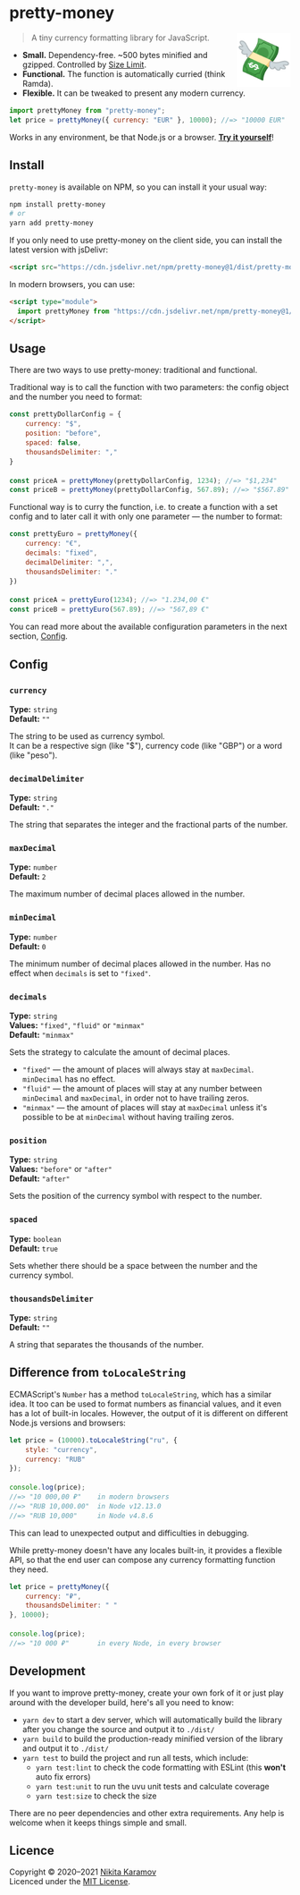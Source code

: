 # pretty-money

<img src="https://raw.githubusercontent.com/googlefonts/noto-emoji/master/png/128/emoji_u1f4b8.png" align="right" alt="Money With Wings emoji" width="96" height="96">

> A tiny currency formatting library for JavaScript.

- **Small.** Dependency-free. ~500 bytes minified and gzipped. Controlled by [Size Limit](https://github.com/ai/size-limit).
- **Functional.** The function is automatically curried (think Ramda).
- **Flexible.** It can be tweaked to present any modern currency.

```js
import prettyMoney from "pretty-money";
let price = prettyMoney({ currency: "EUR" }, 10000); //=> "10000 EUR"
```

Works in any environment, be that Node.js or a browser.
[**Try it yourself**](https://os.karamoff.dev/pretty-money#demo)!

## Install

`pretty-money` is available on NPM, so you can install it your usual way:

```sh
npm install pretty-money
# or
yarn add pretty-money
```

If you only need to use pretty-money on the client side, you can install the latest version with jsDelivr:

```html
<script src="https://cdn.jsdelivr.net/npm/pretty-money@1/dist/pretty-money.umd.js"></script>
```

In modern browsers, you can use:

```html
<script type="module">
  import prettyMoney from "https://cdn.jsdelivr.net/npm/pretty-money@1/dist/pretty-money.modern.js"
</script>
```

## Usage

There are two ways to use pretty-money: traditional and functional.

Traditional way is to call the function with two parameters: the config object and the number you need to format:

```js
const prettyDollarConfig = {
    currency: "$",
    position: "before",
    spaced: false,
    thousandsDelimiter: ","
}

const priceA = prettyMoney(prettyDollarConfig, 1234); //=> "$1,234"
const priceB = prettyMoney(prettyDollarConfig, 567.89); //=> "$567.89"
```

Functional way is to curry the function, i.e. to create a function with a set config and to later call it with only one parameter — the number to format:

```js
const prettyEuro = prettyMoney({
    currency: "€",
    decimals: "fixed",
    decimalDelimiter: ",",
    thousandsDelimiter: "."
})

const priceA = prettyEuro(1234); //=> "1.234,00 €"
const priceB = prettyEuro(567.89); //=> "567,89 €"
```

You can read more about the available configuration parameters in the next section, [Config](#config).

## Config

### `currency`
**Type:** `string`  
**Default:** `""`

The string to be used as currency symbol.  
It can be a respective sign (like "$"), currency code (like "GBP") or a word (like "peso").

### `decimalDelimiter`
**Type:** `string`  
**Default:** `"."`

The string that separates the integer and the fractional parts of the number.

### `maxDecimal`
**Type:** `number`  
**Default:** `2`

The maximum number of decimal places allowed in the number.

### `minDecimal`
**Type:** `number`  
**Default:** `0`

The minimum number of decimal places allowed in the number. Has no effect when `decimals` is set to `"fixed"`.

### `decimals`
**Type:** `string`  
**Values:** `"fixed"`, `"fluid"` or `"minmax"`  
**Default:** `"minmax"`

Sets the strategy to calculate the amount of decimal places.

- `"fixed"` — the amount of places will always stay at `maxDecimal`. `minDecimal` has no effect.
- `"fluid"` — the amount of places will stay at any number between `minDecimal` and `maxDecimal`, in order not to have trailing zeros.
- `"minmax"` — the amount of places will stay at `maxDecimal` unless it's possible to be at `minDecimal` without having trailing zeros.

### `position`
**Type:** `string`  
**Values:** `"before"` or `"after"`  
**Default:** `"after"`

Sets the position of the currency symbol with respect to the number.

### `spaced`
**Type:** `boolean`  
**Default:** `true`

Sets whether there should be a space between the number and the currency symbol.

### `thousandsDelimiter`
**Type:** `string`  
**Default:** `""`

A string that separates the thousands of the number.

## Difference from `toLocaleString`

ECMAScript's `Number` has a method `toLocaleString`, which has a similar idea. It too can be used to format numbers as financial values, and it even has a lot of built-in locales. However, the output of it is different on different Node.js versions and browsers:

```js
let price = (10000).toLocaleString("ru", {
    style: "currency",
    currency: "RUB"
});

console.log(price);
//=> "10 000,00 ₽"    in modern browsers
//=> "RUB 10,000.00"  in Node v12.13.0
//=> "RUB 10,000"     in Node v4.8.6
```

This can lead to unexpected output and difficulties in debugging.

While pretty-money doesn't have any locales built-in, it provides a flexible API, so that the end user can compose any currency formatting function they need.

```js
let price = prettyMoney({
    currency: "₽",
    thousandsDelimiter: " "
}, 10000);

console.log(price);
//=> "10 000 ₽"       in every Node, in every browser
```

## Development

If you want to improve pretty-money, create your own fork of it or just play around with the developer build, here's all you need to know:

- `yarn dev` to start a dev server, which will automatically build the library after you change the source and output it to `./dist/`
- `yarn build` to build the production-ready minified version of the library and output it to `./dist/`
- `yarn test` to build the project and run all tests, which include:
  - `yarn test:lint` to check the code formatting with ESLint (this **won't** auto fix errors)
  - `yarn test:unit` to run the uvu unit tests and calculate coverage
  - `yarn test:size` to check the size

There are no peer dependencies and other extra requirements. Any help is welcome when it keeps things simple and small.

## Licence

Copyright © 2020–2021 [Nikita Karamov](https://www.kytta.dev/)  
Licenced under the [MIT License](https://spdx.org/licenses/MIT.html).

